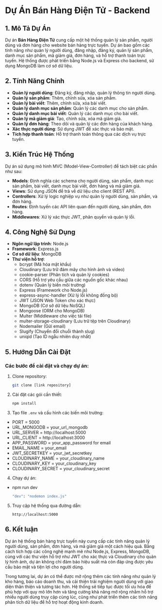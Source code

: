 # Dự Án Bán Hàng Điện Tử - Backend

## 1. Mô Tả Dự Án

Dự án **Bán Hàng Điện Tử** cung cấp một hệ thống quản lý sản phẩm, người dùng và đơn hàng cho website bán hàng trực tuyến. Dự án bao gồm các tính năng như quản lý người dùng, đăng nhập, đăng ký, quản lý sản phẩm, danh mục sản phẩm, mã giảm giá, đơn hàng, và hỗ trợ thanh toán trực tuyến. Hệ thống được phát triển bằng Node.js và Express cho backend, sử dụng MongoDB làm cơ sở dữ liệu.

## 2. Tính Năng Chính

- **Quản lý người dùng**: Đăng ký, đăng nhập, quản lý thông tin người dùng.
- **Quản lý sản phẩm**: Thêm, chỉnh sửa, xóa sản phẩm.
- **Quản lý bài viết**: Thêm, chỉnh sửa, xóa bài viết.
- **Quản lý danh mục sản phẩm**: Quản lý các danh mục cho sản phẩm.
- **Quản lý danh mục bài viết**: Quản lý các danh mục cho bài viết.
- **Quản lý mã giảm giá**: Tạo, chỉnh sửa, xóa mã giảm giá.
- **Quản lý đơn hàng**: Theo dõi và quản lý các đơn hàng của khách hàng.
- **Xác thực người dùng**: Sử dụng JWT để xác thực và bảo mật.
- **Tích hợp thanh toán**: Hỗ trợ thanh toán thông qua các dịch vụ trực tuyến.

## 3. Kiến Trúc Hệ Thống

Dự án sử dụng mô hình MVC (Model-View-Controller) để tách biệt các phần như sau:

- **Models**: Định nghĩa các schema cho người dùng, sản phẩm, danh mục sản phẩm, bài viết, danh mục bài viết, đơn hàng và mã giảm giá.
- **Views**: Sử dụng JSON để trả về dữ liệu cho client (REST API).
- **Controllers**: Xử lý logic nghiệp vụ như quản lý người dùng, sản phẩm, và đơn hàng.
- **Routes**: Định tuyến các API liên quan đến người dùng, sản phẩm, đơn hàng.
- **Middlewares**: Xử lý xác thực JWT, phân quyền và quản lý lỗi.

## 4. Công Nghệ Sử Dụng

- **Ngôn ngữ lập trình**: Node.js
- **Framework**: Express.js
- **Cơ sở dữ liệu**: MongoDB
- **Thư viện hỗ trợ**:
  - bcrypt (Mã hóa mật khẩu)
  - Cloudinary (Lưu trữ đám mây cho hình ảnh và video)
  - cookie-parser (Phân tích và quản lý cookies)
  - CORS (Hỗ trợ yêu cầu giữa các nguồn gốc khác nhau)
  - dotenv (Quản lý biến môi trường)
  - Express (Framework cho Node.js)
  - express-async-handler (Xử lý lỗi không đồng bộ)
  - JWT (JSON Web Token cho xác thực)
  - MongoDB (Cơ sở dữ liệu NoSQL)
  - Mongoose (ORM cho MongoDB)
  - Multer (Middleware cho việc tải file)
  - multer-storage-cloudinary (Lưu trữ tệp trên Cloudinary)
  - Nodemailer (Gửi email)
  - Slugify (Chuyển đổi chuỗi thành slug)
  - uniqid (Tạo ID ngẫu nhiên duy nhất)

## 5. Hướng Dẫn Cài Đặt

### Các bước để cài đặt và chạy dự án:
1. Clone repository:
   ```bash
   git clone [link repository]
   ```
2. Cài đặt các gói cần thiết:
   ```bash
   npm install
   ```
3. Tạo file `.env` và cấu hình các biến môi trường:
- PORT = 5000
- URL_MONGODB = your_url_mongodb
- URL_SERVER = http://localhost:5000
- URL_CLIENT =  http://localhost:3000
- APP_PASSWORD = your_app_password for email 
- EMAIL_NAME = your_email
- JWT_SECRETKEY = your_jwt_secretkey
- CLOUDINARY_NAME = your_cloudinary_name
- CLOUDINARY_KEY = your_cloudinary_key
- CLOUDINARY_SECRET = your_cloudinary_secret

4. Chạy dự án:
- npm run dev
   ```bash
   "dev": "nodemon index.js"
   ```
5. Truy cập hệ thống qua đường dẫn:
   ```
   http://localhost:5000
   ```
## 6. Kết luận 
Dự án hệ thống bán hàng trực tuyến này cung cấp các tính năng quản lý người dùng, sản phẩm, đơn hàng, và mã giảm giá một cách hiệu quả. Bằng cách tích hợp các công nghệ mạnh mẽ như Node.js, Express, MongoDB, cùng với các thư viện hỗ trợ như JWT cho xác thực và Cloudinary cho quản lý hình ảnh, dự án không chỉ đảm bảo hiệu suất mà còn đáp ứng được yêu cầu bảo mật và tiện lợi cho người dùng.

Trong tương lai, dự án có thể được mở rộng thêm các tính năng như quản lý kho hàng, báo cáo doanh thu, và cải thiện trải nghiệm người dùng với giao diện thân thiện và tương tác hơn. Hệ thống sẽ tiếp tục được tối ưu hóa để phù hợp với quy mô lớn hơn và tăng cường khả năng mở rộng nhằm hỗ trợ nhiều người dùng truy cập cùng lúc, cũng như phát triển thêm các tính năng phân tích dữ liệu để hỗ trợ hoạt động kinh doanh.






